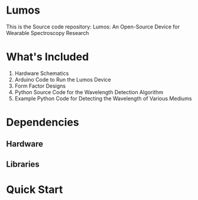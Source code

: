 # Lumos

This is the Source code repository: Lumos: An Open-Source Device for Wearable Spectroscopy Research


# What's Included
1. Hardware Schematics
2. Arduino Code to Run the Lumos Device
2. Form Factor Designs
3. Python Source Code for the Wavelength Detection Algorithm
4. Example Python Code for Detecting the Wavelength of Various Mediums

# Dependencies

## Hardware

## Libraries

# Quick Start
